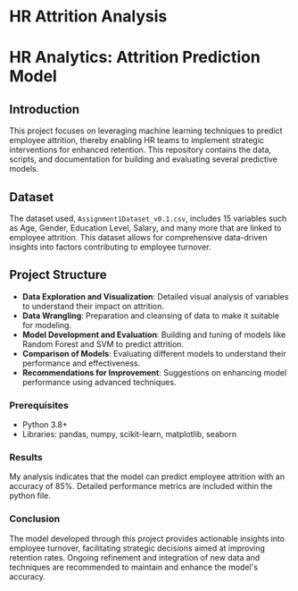 # HR Attrition Analysis

# HR Analytics: Attrition Prediction Model

## Introduction
This project focuses on leveraging machine learning techniques to predict employee attrition, thereby enabling HR teams to implement strategic interventions for enhanced retention. This repository contains the data, scripts, and documentation for building and evaluating several predictive models.


## Dataset
The dataset used, `Assignment1Dataset_v0.1.csv`, includes 15 variables such as Age, Gender, Education Level, Salary, and many more that are linked to employee attrition. This dataset allows for comprehensive data-driven insights into factors contributing to employee turnover.

## Project Structure

- **Data Exploration and Visualization**: Detailed visual analysis of variables to understand their impact on attrition.
- **Data Wrangling**: Preparation and cleansing of data to make it suitable for modeling.
- **Model Development and Evaluation**: Building and tuning of models like Random Forest and SVM to predict attrition.
- **Comparison of Models**: Evaluating different models to understand their performance and effectiveness.
- **Recommendations for Improvement**: Suggestions on enhancing model performance using advanced techniques.


### Prerequisites
- Python 3.8+
- Libraries: pandas, numpy, scikit-learn, matplotlib, seaborn
### Results
My analysis indicates that the model can predict employee attrition with an accuracy of 85%. Detailed performance metrics are included within the python file.

### Conclusion
The model developed through this project provides actionable insights into employee turnover, facilitating strategic decisions aimed at improving retention rates. Ongoing refinement and integration of new data and techniques are recommended to maintain and enhance the model's accuracy.


